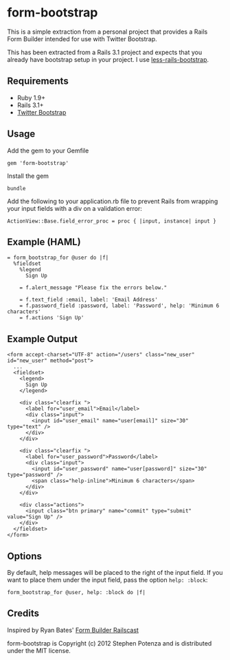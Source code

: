 form-bootstrap
==============

This is a simple extraction from a personal project that provides
a Rails Form Builder intended for use with Twitter Bootstrap.

This has been extracted from a Rails 3.1 project and expects that you
already have bootstrap setup in your project. I use
[less-rails-bootstrap](https://github.com/metaskills/less-rails-bootstrap).


Requirements
------------

* Ruby 1.9+
* Rails 3.1+
* [Twitter Bootstrap](http://twitter.github.com/bootstrap/)


Usage
-----

Add the gem to your Gemfile

    gem 'form-bootstrap'

Install the gem

    bundle

Add the following to your application.rb file to prevent Rails from wrapping your
input fields with a div on a validation error:

    ActionView::Base.field_error_proc = proc { |input, instance| input }


Example (HAML)
--------------

    = form_bootstrap_for @user do |f|
      %fieldset
        %legend
          Sign Up
  
        = f.alert_message "Please fix the errors below."
  
        = f.text_field :email, label: 'Email Address'
        = f.password_field :password, label: 'Password', help: 'Minimum 6 characters'
        = f.actions 'Sign Up'


Example Output
--------------

    <form accept-charset="UTF-8" action="/users" class="new_user" id="new_user" method="post">
      ...
      <fieldset>
        <legend>
          Sign Up
        </legend>
      
        <div class="clearfix ">
          <label for="user_email">Email</label>
          <div class="input">
            <input id="user_email" name="user[email]" size="30" type="text" />
          </div>
        </div>

        <div class="clearfix ">
          <label for="user_password">Password</label>
          <div class="input">
            <input id="user_password" name="user[password]" size="30" type="password" />
            <span class="help-inline">Minimum 6 characters</span>
          </div>
        </div>

        <div class="actions">
          <input class="btn primary" name="commit" type="submit" value="Sign Up" />
        </div>
      </fieldset>
    </form>


Options
-------

By default, help messages will be placed to the right of the
input field. If you want to place them under the input field, pass the option
`help: :block`:

    form_bootstrap_for @user, help: :block do |f|


Credits
-------

Inspired by Ryan Bates' [Form Builder
Railscast](http://railscasts.com/episodes/311-form-builders)

form-bootstrap is Copyright (c) 2012 Stephen Potenza and is distributed under the MIT license.
